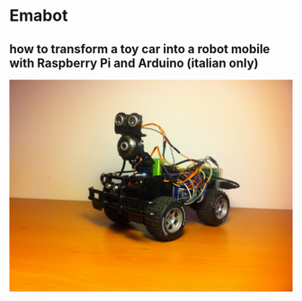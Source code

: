 <h1>Emabot</h1>
<h2>how to transform a toy car into a robot mobile with Raspberry Pi and Arduino (italian only)</h2>

![alt tag](https://github.com/emanuelepaiano/emabot/blob/master/screenshots/1.jpg)


